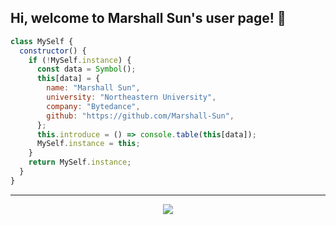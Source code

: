 ## Hi, welcome to Marshall Sun's user page! 👋

```javascript
class MySelf {
  constructor() {
    if (!MySelf.instance) {
      const data = Symbol();
      this[data] = {
        name: "Marshall Sun",
        university: "Northeastern University",
        company: "Bytedance",
        github: "https://github.com/Marshall-Sun",
      };
      this.introduce = () => console.table(this[data]);
      MySelf.instance = this;
    }
    return MySelf.instance;
  }
}
```

---

<p align="center">
  <img src="https://github-readme-stats.vercel.app/api/top-langs/?username=marshall-sun&hide=html&hide_border=true&title_color=87c438&layout=compact"/>
</p>

